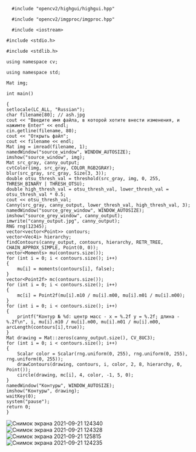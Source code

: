 
      #include "opencv2/highgui/highgui.hpp"

      #include "opencv2/imgproc/imgproc.hpp"

      #include <iostream>

	#include <stdio.h>

	#include <stdlib.h>

	using namespace cv;

	using namespace std;

	Mat img;

	int main()

	{
	setlocale(LC_ALL, "Russian");
	char filename[80]; // ash.jpg
	cout << "Введите имя файла, в которой хотите внести изменения, и нажимте Enter" << endl;
	cin.getline(filename, 80);
	cout << "Открыть файл";
	cout << filename << endl;
	Mat img = imread(filename, 1);
	namedWindow("source_window", WINDOW_AUTOSIZE);
	imshow("source_window", img);
	Mat src_gray, canny_output;
	cvtColor(img, src_gray, COLOR_RGB2GRAY);
	blur(src_gray, src_gray, Size(3, 3));
	double otsu_thresh_val = threshold(src_gray, img, 0, 255, THRESH_BINARY | THRESH_OTSU);
	double high_thresh_val = otsu_thresh_val, lower_thresh_val = otsu_thresh_val * 0.5;
	cout << otsu_thresh_val;
	Canny(src_gray, canny_output, lower_thresh_val, high_thresh_val, 3);
	namedWindow("source_grey_window", WINDOW_AUTOSIZE);
	imshow("source_grey_window", canny_output);
	imwrite("canny_output.jpg", canny_output);
	RNG rng(12345);
	vector<vector<Point>> contours;
	vector<Vec4i> hierarchy;
	findContours(canny_output, contours, hierarchy, RETR_TREE, CHAIN_APPROX_SIMPLE, Point(0, 0));
	vector<Moments> mu(contours.size());
	for (int i = 0; i < contours.size(); i++)
	{
		mu[i] = moments(contours[i], false);
	}
	vector<Point2f> mc(contours.size());
	for (int i = 0; i < contours.size(); i++)
	{
		mc[i] = Point2f(mu[i].m10 / mu[i].m00, mu[i].m01 / mu[i].m00);
	}
	for (int i = 0; i < contours.size(); i++)
	{
		printf("Контур № %d: центр масс - x = %.2f y = %.2f; длина - %.2f\n", i, mu[i].m10 / mu[i].m00, mu[i].m01 / mu[i].m00, arcLength(contours[i],true));
	}
	Mat drawing = Mat::zeros(canny_output.size(), CV_8UC3); 
	for (int i = 0; i < contours.size(); i++)
	{
		Scalar color = Scalar(rng.uniform(0, 255), rng.uniform(0, 255), rng.uniform(0, 255));
		drawContours(drawing, contours, i, color, 2, 8, hierarchy, 0, Point());
		circle(drawing, mc[i], 4, color, -1, 5, 0);
	}
	namedWindow("Контуры", WINDOW_AUTOSIZE);
	imshow("Контуры", drawing);
	waitKey(0);
	system("pause");
	return 0;
	}
					    
![Снимок экрана 2021-09-21 124340](https://user-images.githubusercontent.com/67784048/134153469-b91063eb-366b-4b97-9368-9d76b3a816da.png)                         
![Снимок экрана 2021-09-21 124328](https://user-images.githubusercontent.com/67784048/134153551-46720206-e4b8-495f-a575-f9983cba3a37.png)
![Снимок экрана 2021-09-21 125815](https://user-images.githubusercontent.com/67784048/134153727-7d84bca7-441f-42e1-9081-6738f92745bc.png)
![Снимок экрана 2021-09-21 124235](https://user-images.githubusercontent.com/67784048/134153757-bd73d18b-4f32-4883-b624-62ca875fbba0.png)
                                   
                    
 
